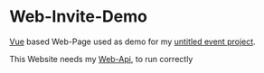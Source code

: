 # Web-Invite-Demo
[Vue](https://vuejs.org/) based Web-Page used as demo for my [untitled event project](https://github.com/EliasSchaut/untitled-event-invite).

This Website needs my [Web-Api](https://github.com/EliasSchaut/Web-Api), to run correctly

